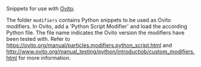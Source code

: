 Snippets for use with [Ovito](https://www.ovito.org/).

The folder `modifiers` contains Python snippets to be used as Ovito modifiers.
In Ovito, add a 'Python Script Modifier' and load the according Python file.
The file name indicates the Ovito version the modifiers have been tested with.
Refer to https://ovito.org/manual/particles.modifiers.python_script.html and
http://www.ovito.org/manual_testing/python/introductiob/custom_modifiers.html
for more information.
